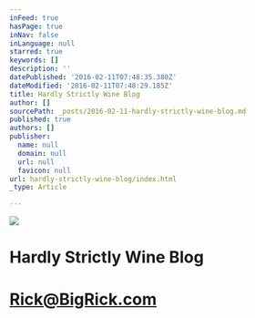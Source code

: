 ```yaml
---
inFeed: true
hasPage: true
inNav: false
inLanguage: null
starred: true
keywords: []
description: ''
datePublished: '2016-02-11T07:48:35.380Z'
dateModified: '2016-02-11T07:48:29.185Z'
title: Hardly Strictly Wine Blog
author: []
sourcePath: _posts/2016-02-11-hardly-strictly-wine-blog.md
published: true
authors: []
publisher:
  name: null
  domain: null
  url: null
  favicon: null
url: hardly-strictly-wine-blog/index.html
_type: Article

---
```

![](https://s3-us-west-2.amazonaws.com/the-grid-img/p/67c7a37dcc6dc28f4c1b9cc360909427928a6712.jpg)

# Hardly Strictly Wine Blog

# Rick@BigRick.com